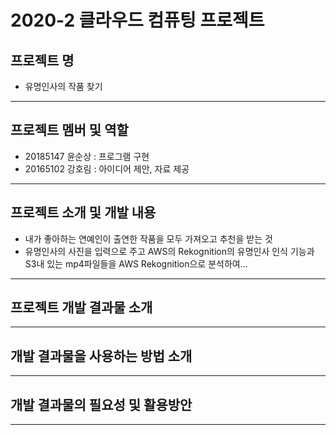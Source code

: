 # **2020-2 클라우드 컴퓨팅 프로젝트**
## **프로젝트 명**
- 유명인사의 작품 찾기
---
## **프로젝트 멤버 및 역할**
- 20185147 윤순상 : 프로그램 구현
- 20165102 강호림 : 아이디어 제안, 자료 제공
---
## **프로젝트 소개 및 개발 내용**
- 내가 좋아하는 연예인이 출연한 작품을 모두 가져오고 추천을 받는 것 
- 유명인사의 사진을 입력으로 주고 AWS의 Rekognition의 유명인사 인식 기능과 S3내 있는 mp4파일들을 AWS Rekognition으로 분석하여... 
---
## **프로젝트 개발 결과물 소개**

---
## **개발 결과물을 사용하는 방법 소개**

---
## **개발 결과물의 필요성 및 활용방안**

---